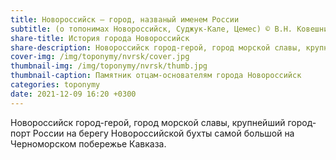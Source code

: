 ```yaml
---
title: Новороссийск — город, названый именем России 
subtitle: (о топонимах Новороссийск, Суджук-Кале, Цемес) © В.Н. Ковешников
share-title: История города Новороссийск
share-description: Новороссийск город-герой, город морской славы, крупнейший город-порт России на берегу Новороссийской бухты самой большой на Черноморском побережье Кавказа.
cover-img: /img/toponymy/nvrsk/cover.jpg
thumbnail-img: /img/toponymy/nvrsk/thumb.jpg
thumbnail-caption: Памятник отцам-основателям города Новороссийск
categories: toponymy
date: 2021-12-09 16:20 +0300
---
```

Новороссийск город-герой, город морской славы, крупнейший город-порт России на берегу Новороссийской бухты самой большой на Черноморском побережье Кавказа.

